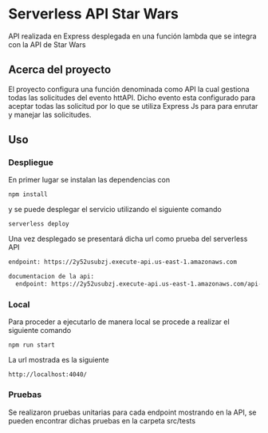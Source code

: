 <!--
title: 'Serverless API Star Wars'
description: 'Api realizada en Express desplegada en una función lambda que se integra con la API de Star Wars'
layout: Doc
framework: v3
platform: AWS
language: nodeJS
priority: 1
-->

# Serverless API Star Wars

API realizada en Express desplegada en una función lambda que se integra con la API de Star Wars

## Acerca del proyecto

El proyecto configura una función denominada como API la cual gestiona todas las solicitudes del evento httAPI. 
Dicho evento esta configurado para aceptar todas las solicitud por lo que se utiliza Express Js para para enrutar y manejar
las solicitudes.

## Uso


### Despliegue

En primer lugar se instalan las dependencias con

```
npm install
```

y se puede desplegar el servicio utilizando el siguiente comando

```
serverless deploy
```

Una vez desplegado se presentará dicha url como prueba del serverless API

```bash
endpoint: https://2y52usubzj.execute-api.us-east-1.amazonaws.com

documentacion de la api:
  endpoint: https://2y52usubzj.execute-api.us-east-1.amazonaws.com/api-docs/
```

### Local

Para proceder a ejecutarlo de manera local se procede a realizar el siguiente comando

```
npm run start
```

La url mostrada es la siguiente

```
http://localhost:4040/
```

### Pruebas

Se realizaron pruebas unitarias para cada endpoint mostrando en la API, se pueden encontrar dichas pruebas
en la carpeta src/tests

